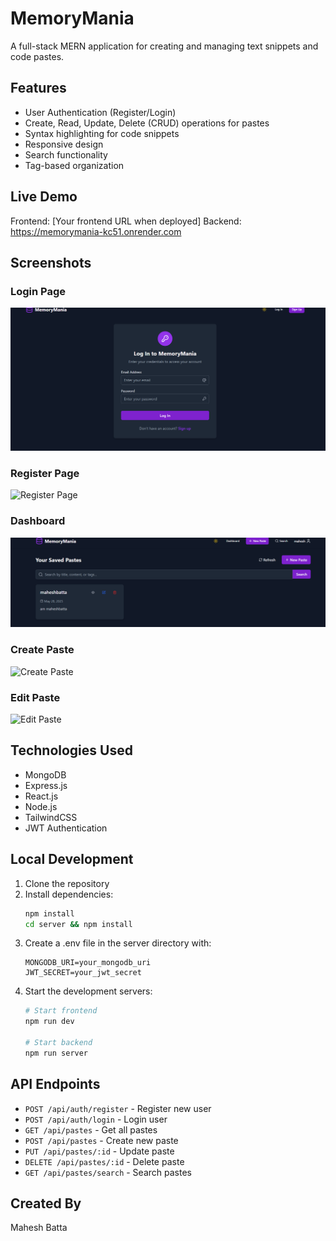 # MemoryMania

A full-stack MERN application for creating and managing text snippets and code pastes.

## Features

- User Authentication (Register/Login)
- Create, Read, Update, Delete (CRUD) operations for pastes
- Syntax highlighting for code snippets
- Responsive design
- Search functionality
- Tag-based organization

## Live Demo

Frontend: [Your frontend URL when deployed]
Backend: https://memorymania-kc51.onrender.com

## Screenshots

### Login Page
![Login Page](./screenshots/login.png)

### Register Page
![Register Page](./screenshots/register.png)

### Dashboard
![Dashboard](./screenshots/dashboard.png)

### Create Paste
![Create Paste](./screenshots/create-paste.png)

### Edit Paste
![Edit Paste](./screenshots/edit-paste.png)

## Technologies Used

- MongoDB
- Express.js
- React.js
- Node.js
- TailwindCSS
- JWT Authentication

## Local Development

1. Clone the repository
2. Install dependencies:
   ```bash
   npm install
   cd server && npm install
   ```
3. Create a .env file in the server directory with:
   ```
   MONGODB_URI=your_mongodb_uri
   JWT_SECRET=your_jwt_secret
   ```
4. Start the development servers:
   ```bash
   # Start frontend
   npm run dev
   
   # Start backend
   npm run server
   ```

## API Endpoints

- `POST /api/auth/register` - Register new user
- `POST /api/auth/login` - Login user
- `GET /api/pastes` - Get all pastes
- `POST /api/pastes` - Create new paste
- `PUT /api/pastes/:id` - Update paste
- `DELETE /api/pastes/:id` - Delete paste
- `GET /api/pastes/search` - Search pastes

## Created By
Mahesh Batta

